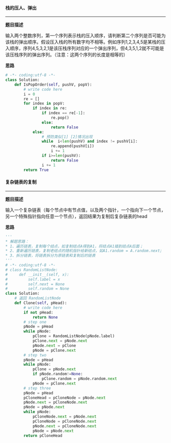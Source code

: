 #### 栈的压人、弹出

---

**题目描述**

输入两个整数序列，第一个序列表示栈的压入顺序，请判断第二个序列是否可能为该栈的弹出顺序。假设压入栈的所有数字均不相等。例如序列1,2,3,4,5是某栈的压入顺序，序列4,5,3,2,1是该压栈序列对应的一个弹出序列，但4,3,5,1,2就不可能是该压栈序列的弹出序列。（注意：这两个序列的长度是相等的）

**思路**

```python
# -*- coding:utf-8 -*-
class Solution:
    def IsPopOrder(self, pushV, popV):
        # write code here
        i = 0
        re = []
        for index in popV:
            if index in re:
                if index == re[-1]:
                    re.pop()
                else:
                    return False
            else:
                # 预防类似[1] [2]情况出现
                while  i<len(pushV) and index != pushV[i]:
                    re.append(pushV[i])
                    i += 1
                if i>=len(pushV):
                    return False
                i += 1
        return True
```

#### 复杂链表的复制

---

**题目描述**

输入一个复杂链表（每个节点中有节点值，以及两个指针，一个指向下一个节点，另一个特殊指针指向任意一个节点），返回结果为复制后复杂链表的head

**思路**

```python
'''
* 解题思路：
* 1、遍历链表，复制每个结点，如复制结点A得到A1，将结点A1插到结点A后面；
* 2、重新遍历链表，复制老结点的随机指针给新结点，如A1.random = A.random.next;
* 3、拆分链表，将链表拆分为原链表和复制后的链表
'''
# -*- coding:utf-8 -*-
# class RandomListNode:
#     def __init__(self, x):
#         self.label = x
#         self.next = None
#         self.random = None
class Solution:
    # 返回 RandomListNode
    def Clone(self, pHead):
        # write code here
        if not pHead:
            return None
        # step one
        pNode = pHead
        while pNode:
            pClone = RandomListNode(pNode.label)
            pClone.next = pNode.next
            pNode.next = pClone
            pNode = pClone.next
        # step two
        pNode = pHead
        while pNode:
            pClone = pNode.next
            if pNode.random!=None:
                pClone.random = pNode.random.next
            pNode = pClone.next
        # step three
        pNode = pHead
        pCloneHead = pCloneNode = pNode.next
        pNode.next = pCloneNode.next
        pNode = pNode.next
        while pNode:
            pCloneNode.next = pNode.next
            pCloneNode = pCloneNode.next
            pNode.next = pCloneNode.next
            pNode = pNode.next
        return pCloneHead
```

